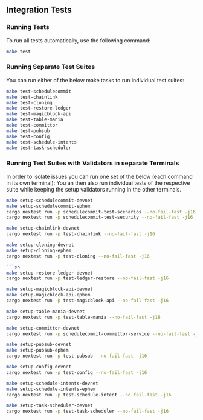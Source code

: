 ## Integration Tests

### Running Tests

To run all tests automatically, use the following command:

```bash
make test
```

### Running Separate Test Suites

You can run either of the below make tasks to run individual test suites:

```sh
make test-schedulecommit
make test-chainlink
make test-cloning
make test-restore-ledger
make test-magicblock-api
make test-table-mania
make test-committor
make test-pubsub
make test-config
make test-schedule-intents
make test-task-scheduler
```

### Running Test Suites with Validators in separate Terminals

In order to isolate issues you can run one set of the below (each command in its own terminal):
You an then also run individual tests of the respective suite while keeping the setup
validators running in the other terminals.

```sh
make setup-schedulecommit-devnet
make setup-schedulecommit-ephem
cargo nextest run -p schedulecommit-test-scenarios --no-fail-fast -j16
cargo nextest run -p schedulecommit-test-security --no-fail-fast -j16
```

```sh
make setup-chainlink-devnet
cargo nextest run -p test-chainlink --no-fail-fast -j16
```

```sh
make setup-cloning-devnet
make setup-cloning-ephem
cargo nextest run -p test-cloning --no-fail-fast -j16

```sh
make setup-restore-ledger-devnet
cargo nextest run -p test-ledger-restore --no-fail-fast -j16
```

```sh
make setup-magicblock-api-devnet
make setup-magicblock-api-ephem
cargo nextest run -p test-magicblock-api --no-fail-fast -j16
```

```sh
make setup-table-mania-devnet
cargo nextest run -p test-table-mania --no-fail-fast -j16
```

```sh
make setup-committor-devnet
cargo nextest run -p schedulecommit-committor-service --no-fail-fast -j16
```

```sh
make setup-pubsub-devnet
make setup-pubsub-ephem
cargo nextest run -p test-pubsub --no-fail-fast -j16
```

```sh
make setup-config-devnet
cargo nextest run -p test-config --no-fail-fast -j16
```

```sh
make setup-schedule-intents-devnet
make setup-schedule-intents-ephem
cargo nextest run -p test-schedule-intent --no-fail-fast -j16
```

```sh
make setup-task-scheduler-devnet
cargo nextest run -p test-task-scheduler --no-fail-fast -j16
```
